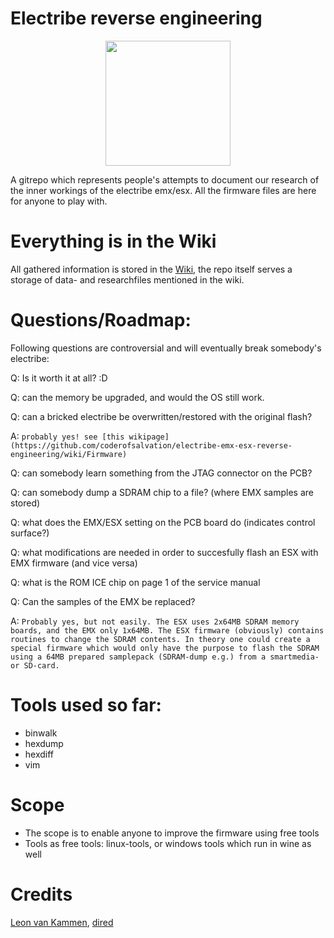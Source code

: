 Electribe reverse engineering
=============================

<center><img src="https://github.com/coderofsalvation/electribe-emx-esx-reverse-engineering/blob/master/doc/tribes.jpg" style="height:200px"></center>

A gitrepo which represents people's attempts to document our research of 
the inner workings of the electribe emx/esx.
All the firmware files are here for anyone to play with.

# Everything is in the Wiki

All gathered information is stored in the [Wiki](https://github.com/coderofsalvation/electribe-emx-esx-reverse-engineering), the repo itself serves a storage of data- and researchfiles mentioned in the wiki.

# Questions/Roadmap:

Following questions are controversial and will eventually break somebody's electribe:

Q: Is it worth it at all? :D

Q: can the memory be upgraded, and would the OS still work.

Q: can a bricked electribe be overwritten/restored with the original flash?

A: `probably yes! see [this wikipage](https://github.com/coderofsalvation/electribe-emx-esx-reverse-engineering/wiki/Firmware)`

Q: can somebody learn something from the JTAG connector on the PCB?

Q: can somebody dump a SDRAM chip to a file? (where EMX samples are stored)

Q: what does the EMX/ESX setting on the PCB board do (indicates control surface?)

Q: what modifications are needed in order to succesfully flash an ESX with EMX firmware (and vice versa)

Q: what is the ROM ICE chip on page 1 of the service manual

Q: Can the samples of the EMX be replaced?

A: `Probably yes, but not easily. The ESX uses 2x64MB SDRAM memory boards, and the EMX only 1x64MB. The ESX firmware (obviously) contains routines to change the SDRAM contents. In theory one could create a special firmware which would only have the purpose to flash the SDRAM using a 64MB prepared samplepack (SDRAM-dump e.g.) from a smartmedia- or SD-card.`

# Tools used so far: 

* binwalk
* hexdump
* hexdiff 
* vim

# Scope

* The scope is to enable anyone to improve the firmware using free tools
* Tools as free tools: linux-tools, or windows tools which run in wine as well

# Credits

[Leon van Kammen](https://github.com/coderofsalvation), [dired](https://github.com/dired)
